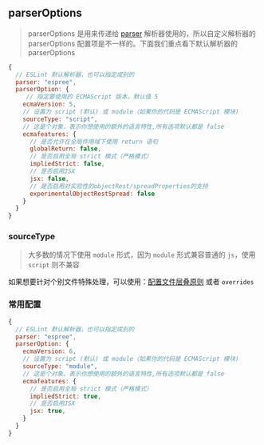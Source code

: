 ## parserOptions

> parserOptions 是用来传递给 [parser](https://www.notion.so/eslint-b39395bffe8a47f8a78a89d413e601c7) 解析器使用的，所以自定义解析器的 parserOptions 配置项是不一样的。下面我们重点看下默认解析器的 parserOptions

```jsx
{
  // ESLint 默认解析器，也可以指定成别的
  parser: "espree",
  parserOption: {
     // 指定要使用的 ECMAScript 版本，默认值 5
    ecmaVersion: 5,
    // 设置为 script (默认) 或 module（如果你的代码是 ECMAScript 模块)
    sourceType: "script",
    // 这是个对象，表示你想使用的额外的语言特性,所有选项默认都是 false
    ecmafeatures: {
      // 是否允许在全局作用域下使用 return 语句
      globalReturn: false,
      // 是否启用全局 strict 模式（严格模式）
      impliedStrict: false,
      // 是否启用JSX
      jsx: false,
      // 是否启用对实验性的objectRest/spreadProperties的支持
      experimentalObjectRestSpread: false
    }
  }
}
```

### sourceType

> 大多数的情况下使用 `module` 形式，因为 `module` 形式兼容普通的 `js`，使用 `script` 则不兼容

如果想要针对个别文件特殊处理，可以使用：[配置文件层叠原则](https://www.notion.so/eslint-cc7b2c893e0e4c43b1fbb4cca1ef72ef)  或者 `overrides`

### 常用配置

```javascript
{
  // ESLint 默认解析器，也可以指定成别的
  parser: "espree",
  parserOption: {
    ecmaVersion: 6,
    // 设置为 script (默认) 或 module（如果你的代码是 ECMAScript 模块)
    sourceType: "module",
    // 这是个对象，表示你想使用的额外的语言特性,所有选项默认都是 false
    ecmafeatures: {
      // 是否启用全局 strict 模式（严格模式）
      impliedStrict: true,
      // 是否启用JSX
      jsx: true,
    }
  }
}
```
